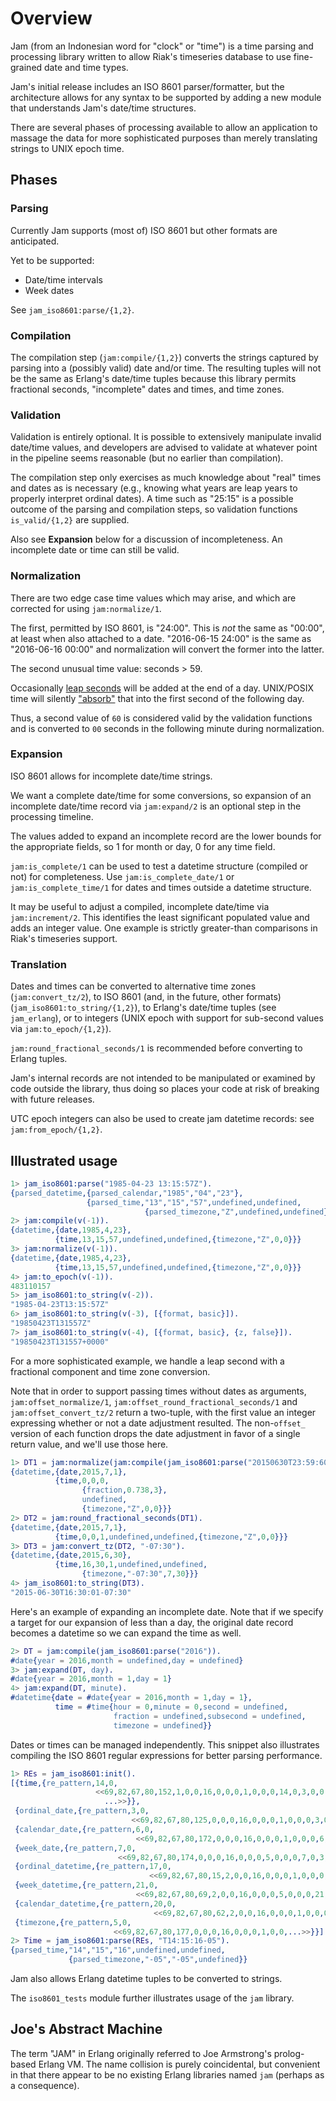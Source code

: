 # Overview
Jam (from an Indonesian word for "clock" or "time") is a time parsing
and processing library written to allow Riak's timeseries database to
use fine-grained date and time types.

Jam's initial release includes an ISO 8601 parser/formatter, but the
architecture allows for any syntax to be supported by adding a new
module that understands Jam's date/time structures.

There are several phases of processing available to allow an
application to massage the data for more sophisticated purposes than
merely translating strings to UNIX epoch time.

## Phases

### Parsing

Currently Jam supports (most of) ISO 8601 but other formats are
anticipated.

Yet to be supported:

* Date/time intervals
* Week dates

See `jam_iso8601:parse/{1,2}`.

### Compilation

The compilation step (`jam:compile/{1,2}`) converts the strings
captured by parsing into a (possibly valid) date and/or time. The
resulting tuples will not be the same as Erlang's date/time tuples
because this library permits fractional seconds, "incomplete" dates
and times, and time zones.

### Validation

Validation is entirely optional. It is possible to extensively
manipulate invalid date/time values, and developers are advised to
validate at whatever point in the pipeline seems reasonable (but no
earlier than compilation).

The compilation step only exercises as much knowledge about "real"
times and dates as is necessary (e.g., knowing what years are leap
years to properly interpret ordinal dates). A time such as "25:15" is
a possible outcome of the parsing and compilation steps, so validation
functions `is_valid/{1,2}` are supplied.

Also see **Expansion** below for a discussion of incompleteness. An
incomplete date or time can still be valid.

### Normalization

There are two edge case time values which may arise, and which are
corrected for using `jam:normalize/1`.

The first, permitted by ISO 8601, is "24:00". This is *not* the same
as "00:00", at least when also attached to a date. "2016-06-15 24:00"
is the same as "2016-06-16 00:00" and normalization will convert the
former into the latter.

The second unusual time value: seconds > 59.

Occasionally [leap seconds](https://en.wikipedia.org/wiki/Leap_second)
will be added at the end of a day. UNIX/POSIX time will silently
["absorb"](https://en.wikipedia.org/wiki/Unix_time#Leap_seconds) that
into the first second of the following day.

Thus, a second value of `60` is considered valid by the validation
functions and is converted to `00` seconds in the following minute
during normalization.

### Expansion

ISO 8601 allows for incomplete date/time strings.

We want a complete date/time for some conversions, so expansion of an
incomplete date/time record via `jam:expand/2` is an optional step in
the processing timeline.

The values added to expand an incomplete record are the lower bounds
for the appropriate fields, so 1 for month or day, 0 for any time
field.

`jam:is_complete/1` can be used to test a datetime structure (compiled
or not) for completeness. Use `jam:is_complete_date/1` or
`jam:is_complete_time/1` for dates and times outside a datetime
structure.

It may be useful to adjust a compiled, incomplete date/time via
`jam:increment/2`. This identifies the least significant populated
value and adds an integer value. One example is strictly greater-than
comparisons in Riak's timeseries support.

### Translation

Dates and times can be converted to alternative time zones
(`jam:convert_tz/2`), to ISO 8601 (and, in the future, other formats)
(`jam_iso8601:to_string/{1,2}`), to Erlang's date/time tuples (see
`jam_erlang`), or to integers (UNIX epoch with support for sub-second
values via `jam:to_epoch/{1,2}`).

`jam:round_fractional_seconds/1` is recommended before converting to
Erlang tuples.

Jam's internal records are not intended to be manipulated or examined
by code outside the library, thus doing so places your code at risk of
breaking with future releases.

UTC epoch integers can also be used to create jam datetime records:
see `jam:from_epoch/{1,2}`.

## Illustrated usage


```erlang
1> jam_iso8601:parse("1985-04-23 13:15:57Z").
{parsed_datetime,{parsed_calendar,"1985","04","23"},
                 {parsed_time,"13","15","57",undefined,undefined,
                              {parsed_timezone,"Z",undefined,undefined}}}
2> jam:compile(v(-1)).
{datetime,{date,1985,4,23},
          {time,13,15,57,undefined,undefined,{timezone,"Z",0,0}}}
3> jam:normalize(v(-1)).
{datetime,{date,1985,4,23},
          {time,13,15,57,undefined,undefined,{timezone,"Z",0,0}}}
4> jam:to_epoch(v(-1)).
483110157
5> jam_iso8601:to_string(v(-2)).
"1985-04-23T13:15:57Z"
6> jam_iso8601:to_string(v(-3), [{format, basic}]).
"19850423T131557Z"
7> jam_iso8601:to_string(v(-4), [{format, basic}, {z, false}]).
"19850423T131557+0000"
```

For a more sophisticated example, we handle a leap second with a
fractional component and time zone conversion.

Note that in order to support passing times without dates as
arguments, `jam:offset_normalize/1`,
`jam:offset_round_fractional_seconds/1` and `jam:offset_convert_tz/2`
return a two-tuple, with the first value an integer expressing whether
or not a date adjustment resulted. The non-`offset_` version of each
function drops the date adjustment in favor of a single return value, and we'll use those here.

```erlang
1> DT1 = jam:normalize(jam:compile(jam_iso8601:parse("20150630T23:59:60.738Z"))).
{datetime,{date,2015,7,1},
          {time,0,0,0,
                {fraction,0.738,3},
                undefined,
                {timezone,"Z",0,0}}}
2> DT2 = jam:round_fractional_seconds(DT1).
{datetime,{date,2015,7,1},
          {time,0,0,1,undefined,undefined,{timezone,"Z",0,0}}}
3> DT3 = jam:convert_tz(DT2, "-07:30").
{datetime,{date,2015,6,30},
          {time,16,30,1,undefined,undefined,
                {timezone,"-07:30",7,30}}}
4> jam_iso8601:to_string(DT3).
"2015-06-30T16:30:01-07:30"
```

Here's an example of expanding an incomplete date. Note that if we specify a target for our expansion of less than a day, the original date record becomes a datetime so we can expand the time as well.

```erlang
2> DT = jam:compile(jam_iso8601:parse("2016")).
#date{year = 2016,month = undefined,day = undefined}
3> jam:expand(DT, day).
#date{year = 2016,month = 1,day = 1}
4> jam:expand(DT, minute).
#datetime{date = #date{year = 2016,month = 1,day = 1},
          time = #time{hour = 0,minute = 0,second = undefined,
                       fraction = undefined,subsecond = undefined,
                       timezone = undefined}}
```

Dates or times can be managed independently. This snippet also
illustrates compiling the ISO 8601 regular expressions for better
parsing performance.

```erlang
1> REs = jam_iso8601:init().
[{time,{re_pattern,14,0,
                   <<69,82,67,80,152,1,0,0,16,0,0,0,1,0,0,0,14,0,3,0,0,0,
                     ...>>}},
 {ordinal_date,{re_pattern,3,0,
                           <<69,82,67,80,125,0,0,0,16,0,0,0,1,0,0,0,3,0,0,0,0,...>>}},
 {calendar_date,{re_pattern,6,0,
                            <<69,82,67,80,172,0,0,0,16,0,0,0,1,0,0,0,6,0,3,0,...>>}},
 {week_date,{re_pattern,7,0,
                        <<69,82,67,80,174,0,0,0,16,0,0,0,5,0,0,0,7,0,3,...>>}},
 {ordinal_datetime,{re_pattern,17,0,
                               <<69,82,67,80,15,2,0,0,16,0,0,0,1,0,0,0,17,0,...>>}},
 {week_datetime,{re_pattern,21,0,
                            <<69,82,67,80,69,2,0,0,16,0,0,0,5,0,0,0,21,...>>}},
 {calendar_datetime,{re_pattern,20,0,
                                <<69,82,67,80,62,2,0,0,16,0,0,0,1,0,0,0,...>>}},
 {timezone,{re_pattern,5,0,
                       <<69,82,67,80,177,0,0,0,16,0,0,0,1,0,0,...>>}}]
2> Time = jam_iso8601:parse(REs, "T14:15:16-05").
{parsed_time,"14","15","16",undefined,undefined,
             {parsed_timezone,"-05","-05",undefined}}
```

Jam also allows Erlang datetime tuples to be converted to strings.

The `iso8601_tests` module further illustrates usage of the `jam`
library.

## Joe's Abstract Machine

The term "JAM" in Erlang originally referred to Joe Armstrong's
prolog-based Erlang VM. The name collision is purely coincidental, but
convenient in that there appear to be no existing Erlang libraries
named `jam` (perhaps as a consequence).
